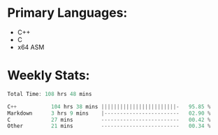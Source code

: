 # Primary Languages:
- C++
- C
- x64 ASM

# Weekly Stats:
<!--START_SECTION:waka-->

```C++
Total Time: 108 hrs 48 mins

C++           104 hrs 38 mins ||||||||||||||||||||||||-   95.85 %
Markdown      3 hrs 9 mins    |------------------------   02.90 %
C             27 mins         -------------------------   00.42 %
Other         21 mins         -------------------------   00.34 %
```

<!--END_SECTION:waka-->


